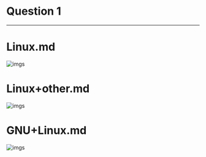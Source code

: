 # Question 1 
----------------
# Linux.md
![imgs](../../imgs/lab6%20screen1.png)

# Linux+other.md
![imgs](../../imgs/lab6screen2.png)

# GNU+Linux.md
![imgs](../../imgs/lab6%20screen3.png)